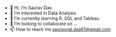 - 👋 Hi, I’m Saurav Das
- 👀 I’m interested in Data Analysis
- 🌱 I’m currently learning R, SQL and Tableau
- 💞️ I’m looking to collaborate on ...
- 📫 How to reach me sauravnal.das61@gmail.com

<!---
sauravnaldas/sauravnaldas is a ✨ special ✨ repository because its `README.md` (this file) appears on your GitHub profile.
You can click the Preview link to take a look at your changes.
--->
